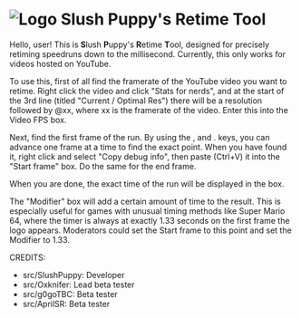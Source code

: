 # ![Logo](https://i.imgur.com/svucGlt.png) Slush Puppy's Retime Tool

Hello, user!
This is **S**lush **P**uppy's **R**etime **T**ool, designed for precisely retiming speedruns down to the millisecond. Currently, this only works for videos hosted on YouTube.


To use this, first of all find the framerate of the YouTube video you want to retime. Right click the video and click "Stats for nerds", and at the start of the 3rd line (titled "Current / Optimal Res") there will be a resolution followed by @xx, where xx is the framerate of the video. Enter this into the Video FPS box.

Next, find the first frame of the run. By using the , and . keys, you can advance one frame at a time to find the exact point. When you have found it, right click and select "Copy debug info", then paste (Ctrl+V) it into the "Start frame" box.
Do the same for the end frame.

When you are done, the exact time of the run will be displayed in the box.


The "Modifier" box will add a certain amount of time to the result. This is especially useful for games with unusual timing methods like Super Mario 64, where the timer is always at exactly 1.33 seconds on the first frame the logo appears. Moderators could set the Start frame to this point and set the Modifier to 1.33.


CREDITS:
- src/SlushPuppy: Developer
- src/Oxknifer: Lead beta tester
- src/g0goTBC: Beta tester
- src/AprilSR: Beta tester

